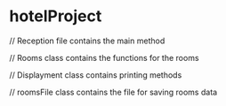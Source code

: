 # hotelProject
// Reception file contains the main method

// Rooms class contains the functions for the rooms

// Displayment class contains printing methods


// roomsFile class contains the file for saving rooms data
